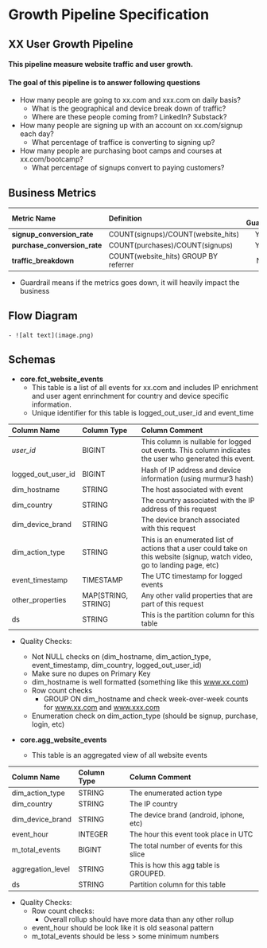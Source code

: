 # Growth Pipeline Specification

## XX User Growth Pipeline

#### This pipeline measure website traffic and user growth.

#### The goal of this pipeline is to answer following questions
- How many people are going to xx.com and xxx.com on daily basis?
    - What is the geographical and device break down of traffic?
    - Where are these people coming from? LinkedIn? Substack?
- How many people are signing up with an account on xx.com/signup each day?
    - What percentage of traffice is converting to signing up?
- How many people are purchasing boot camps and courses at xx.com/bootcamp?
    - What percentage of signups convert to paying customers?

## Business Metrics
|  **Metric Name** | **Definition**  | **is Guardrail** |
| :------ | :------  | :------: |
| **signup_conversion_rate** | COUNT(signups)/COUNT(website_hits) | YES |
| **purchase_conversion_rate** | COUNT(purchases)/COUNT(signups) | YES |
| **traffic_breakdown** | COUNT(website_hits) GROUP BY referrer | NO |

- Guardrail means if the metrics goes down, it will heavily impact the business

## Flow Diagram

    - ![alt text](image.png)

## Schemas

- **core.fct_website_events**
    - This table is a list of all events for xx.com and includes IP enrichment and user agent enrinchment for country and device specific information.
    - Unique identifier for this table is logged_out_user_id and event_time

| **Column Name** | **Column Type** | **Column Comment** |
| :------ | :------  | :------ |
| *user_id* | BIGINT | This column is nullable for logged out events. This column indicates the user who generated this event. |
| logged_out_user_id | BIGINT | Hash of IP address and device information (using murmur3 hash)|
| dim_hostname | STRING | The host associated with event | 
| dim_country | STRING | The country associated with the IP address of this request |
| dim_device_brand | STRING | The device branch associated with this request |
| dim_action_type | STRING | This is an enumerated list of actions that a user could take on this website (signup, watch video, go to landing page, etc) |
| event_timestamp | TIMESTAMP | The UTC timestamp for logged events |
| other_properties | MAP[STRING, STRING] | Any other valid properties that are part of this request |
| ds | STRING | This is the partition column for this table |

- Quality Checks:
    - Not NULL checks on (dim_hostname, dim_action_type, event_timestamp, dim_country, logged_out_user_id)
    - Make sure no dupes on Primary Key
    - dim_hostname is well formatted (something like this www.xx.com)
    - Row count checks  
        - GROUP ON dim_hostname and check week-over-week counts for www.xx.com and www.xxx.com
    - Enumeration check on dim_action_type (should be signup, purchase, login, etc)

- **core.agg_website_events**
    - This table is an aggregated view of all website events

| **Column Name** | **Column Type** | **Column Comment** |
| :------ | :------  | :------ |
| dim_action_type | STRING | The enumerated action type |
| dim_country | STRING | The IP country |
| dim_device_brand | STRING | The device brand (android, iphone, etc) |
| event_hour | INTEGER | The hour this event took place in UTC |
| m_total_events | BIGINT | The total number of events for this slice |
| aggregation_level | STRING | This is how this agg table is GROUPED. |
| ds | STRING | Partition column for this table |

- Quality Checks:
    - Row count checks:
        - Overall rollup should have more data than any other rollup
    - event_hour should be look like it is old seasonal pattern
    - m_total_events should be less > some minimum numbers